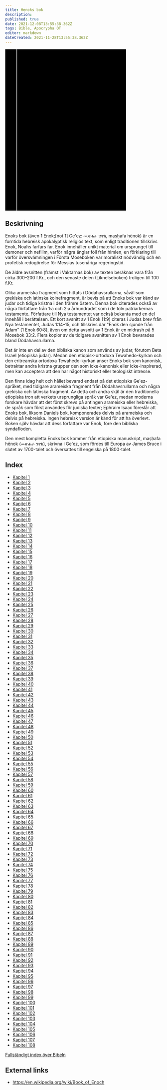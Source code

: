 ```yaml
---
title: Henoks bok
description: 
published: true
date: 2021-12-08T13:55:38.362Z
tags: Bible, Apocrypha OT
editor: markdown
dateCreated: 2021-11-28T13:55:38.362Z
---
```


<div class="urantiapedia-book-front urantiapedia-book-bible">
<svg xmlns="http://www.w3.org/2000/svg"
	width="102.6mm" height="136.8mm"
	viewBox="0 0 102.6 136.8" version="1.1">
	<g transform="translate(-7,-5)">
		<rect width="9.6" height="136.8" x="7" y="5" />
		<rect width="96.9" height="136.8" x="17" y="5" />
		<text style="font-size:5px" x="61" y="22">DE APOKRYFISKA BÖCKERNA</text>
		<text style="font-size:4px" x="61" y="125">Swedish Bible, 1917</text>
		<text style="font-size:9px" x="61" y="60">Henoks bok</text>
	</g>
</svg>
</div>

## Beskrivning


Enoks bok (även 1 Enok;[not 1] Ge'ez: መጽሐፈ ሄኖክ, maṣḥafa hēnok) är en forntida hebreisk apokalyptisk religiös text, som enligt traditionen tillskrivs Enok, Noahs farfars far. Enok innehåller unikt material om ursprunget till demoner och nefilim, varför några änglar föll från himlen, en förklaring till varför översvämningen i Första Moseboken var moraliskt nödvändig och en profetisk redogörelse för Messias tusenåriga regeringstid.

De äldre avsnitten (främst i Vaktarnas bok) av texten beräknas vara från cirka 300–200 f.Kr., och den senaste delen (Liknelseboken) troligen till 100 f.Kr.

Olika arameiska fragment som hittats i Dödahavsrullarna, såväl som grekiska och latinska koinefragment, är bevis på att Enoks bok var känd av judar och tidiga kristna i den främre östern. Denna bok citerades också av några författare från 1:a och 2:a århundradet som i de tolv patriarkernas testamente. Författare till Nya testamentet var också bekanta med en del innehåll i berättelsen. Ett kort avsnitt av 1 Enok (1:9) citeras i Judas brev från Nya testamentet, Judas 1:14–15, och tillskrivs där "Enok den sjunde från Adam" (1 Enok 60:8), även om detta avsnitt av 1 Enok är en midrash på 5 Mosebok 33:2. Flera kopior av de tidigare avsnitten av 1 Enok bevarades bland Dödahavsrullarna.

Det är inte en del av den bibliska kanon som används av judar, förutom Beta Israel (etiopiska judar). Medan den etiopisk-ortodoxa Tewahedo-kyrkan och den eritreanska ortodoxa Tewahedo-kyrkan anser Enoks bok som kanonisk, betraktar andra kristna grupper den som icke-kanonisk eller icke-inspirerad, men kan acceptera att den har något historiskt eller teologiskt intresse.

Den finns idag helt och hållet bevarad endast på det etiopiska Ge'ez-språket, med tidigare arameiska fragment från Dödahavsrullarna och några grekiska och latinska fragment. Av detta och andra skäl är den traditionella etiopiska tron ​​att verkets ursprungliga språk var Ge'ez, medan moderna forskare hävdar att det först skrevs på antingen arameiska eller hebreiska, de språk som först användes för judiska texter; Ephraim Isaac föreslår att Enoks bok, liksom Daniels bok, komponerades delvis på arameiska och delvis på hebreiska. Ingen hebreisk version är känd för att ha överlevt. Boken själv hävdar att dess författare var Enok, före den bibliska syndafloden.

Den mest kompletta Enoks bok kommer från etiopiska manuskript, maṣḥafa hēnok (መጽሐፈ ሄኖክ), skrivna i Ge'ez, som fördes till Europa av James Bruce i slutet av 1700-talet och översattes till engelska på 1800-talet. 

## Index

- [Kapitel 1](/sv/Bible/Book_of_Enoch/1)
- [Kapitel 2](/sv/Bible/Book_of_Enoch/2)
- [Kapitel 3](/sv/Bible/Book_of_Enoch/3)
- [Kapitel 4](/sv/Bible/Book_of_Enoch/4)
- [Kapitel 5](/sv/Bible/Book_of_Enoch/5)
- [Kapitel 6](/sv/Bible/Book_of_Enoch/6)
- [Kapitel 7](/sv/Bible/Book_of_Enoch/7)
- [Kapitel 8](/sv/Bible/Book_of_Enoch/8)
- [Kapitel 9](/sv/Bible/Book_of_Enoch/9)
- [Kapitel 10](/sv/Bible/Book_of_Enoch/10)
- [Kapitel 11](/sv/Bible/Book_of_Enoch/11)
- [Kapitel 12](/sv/Bible/Book_of_Enoch/12)
- [Kapitel 13](/sv/Bible/Book_of_Enoch/13)
- [Kapitel 14](/sv/Bible/Book_of_Enoch/14)
- [Kapitel 15](/sv/Bible/Book_of_Enoch/15)
- [Kapitel 16](/sv/Bible/Book_of_Enoch/16)
- [Kapitel 17](/sv/Bible/Book_of_Enoch/17)
- [Kapitel 18](/sv/Bible/Book_of_Enoch/18)
- [Kapitel 19](/sv/Bible/Book_of_Enoch/19)
- [Kapitel 20](/sv/Bible/Book_of_Enoch/20)
- [Kapitel 21](/sv/Bible/Book_of_Enoch/21)
- [Kapitel 22](/sv/Bible/Book_of_Enoch/22)
- [Kapitel 23](/sv/Bible/Book_of_Enoch/23)
- [Kapitel 24](/sv/Bible/Book_of_Enoch/24)
- [Kapitel 25](/sv/Bible/Book_of_Enoch/25)
- [Kapitel 26](/sv/Bible/Book_of_Enoch/26)
- [Kapitel 27](/sv/Bible/Book_of_Enoch/27)
- [Kapitel 28](/sv/Bible/Book_of_Enoch/28)
- [Kapitel 29](/sv/Bible/Book_of_Enoch/29)
- [Kapitel 30](/sv/Bible/Book_of_Enoch/30)
- [Kapitel 31](/sv/Bible/Book_of_Enoch/31)
- [Kapitel 32](/sv/Bible/Book_of_Enoch/32)
- [Kapitel 33](/sv/Bible/Book_of_Enoch/33)
- [Kapitel 34](/sv/Bible/Book_of_Enoch/34)
- [Kapitel 35](/sv/Bible/Book_of_Enoch/35)
- [Kapitel 36](/sv/Bible/Book_of_Enoch/36)
- [Kapitel 37](/sv/Bible/Book_of_Enoch/37)
- [Kapitel 38](/sv/Bible/Book_of_Enoch/38)
- [Kapitel 39](/sv/Bible/Book_of_Enoch/39)
- [Kapitel 40](/sv/Bible/Book_of_Enoch/40)
- [Kapitel 41](/sv/Bible/Book_of_Enoch/41)
- [Kapitel 42](/sv/Bible/Book_of_Enoch/42)
- [Kapitel 43](/sv/Bible/Book_of_Enoch/43)
- [Kapitel 44](/sv/Bible/Book_of_Enoch/44)
- [Kapitel 45](/sv/Bible/Book_of_Enoch/45)
- [Kapitel 46](/sv/Bible/Book_of_Enoch/46)
- [Kapitel 47](/sv/Bible/Book_of_Enoch/47)
- [Kapitel 48](/sv/Bible/Book_of_Enoch/48)
- [Kapitel 49](/sv/Bible/Book_of_Enoch/49)
- [Kapitel 50](/sv/Bible/Book_of_Enoch/50)
- [Kapitel 51](/sv/Bible/Book_of_Enoch/51)
- [Kapitel 52](/sv/Bible/Book_of_Enoch/52)
- [Kapitel 53](/sv/Bible/Book_of_Enoch/53)
- [Kapitel 54](/sv/Bible/Book_of_Enoch/54)
- [Kapitel 55](/sv/Bible/Book_of_Enoch/55)
- [Kapitel 56](/sv/Bible/Book_of_Enoch/56)
- [Kapitel 57](/sv/Bible/Book_of_Enoch/57)
- [Kapitel 58](/sv/Bible/Book_of_Enoch/58)
- [Kapitel 59](/sv/Bible/Book_of_Enoch/59)
- [Kapitel 60](/sv/Bible/Book_of_Enoch/60)
- [Kapitel 61](/sv/Bible/Book_of_Enoch/61)
- [Kapitel 62](/sv/Bible/Book_of_Enoch/62)
- [Kapitel 63](/sv/Bible/Book_of_Enoch/63)
- [Kapitel 64](/sv/Bible/Book_of_Enoch/64)
- [Kapitel 65](/sv/Bible/Book_of_Enoch/65)
- [Kapitel 66](/sv/Bible/Book_of_Enoch/66)
- [Kapitel 67](/sv/Bible/Book_of_Enoch/67)
- [Kapitel 68](/sv/Bible/Book_of_Enoch/68)
- [Kapitel 69](/sv/Bible/Book_of_Enoch/69)
- [Kapitel 70](/sv/Bible/Book_of_Enoch/70)
- [Kapitel 71](/sv/Bible/Book_of_Enoch/71)
- [Kapitel 72](/sv/Bible/Book_of_Enoch/72)
- [Kapitel 73](/sv/Bible/Book_of_Enoch/73)
- [Kapitel 74](/sv/Bible/Book_of_Enoch/74)
- [Kapitel 75](/sv/Bible/Book_of_Enoch/75)
- [Kapitel 76](/sv/Bible/Book_of_Enoch/76)
- [Kapitel 77](/sv/Bible/Book_of_Enoch/77)
- [Kapitel 78](/sv/Bible/Book_of_Enoch/78)
- [Kapitel 79](/sv/Bible/Book_of_Enoch/79)
- [Kapitel 80](/sv/Bible/Book_of_Enoch/80)
- [Kapitel 81](/sv/Bible/Book_of_Enoch/81)
- [Kapitel 82](/sv/Bible/Book_of_Enoch/82)
- [Kapitel 83](/sv/Bible/Book_of_Enoch/83)
- [Kapitel 84](/sv/Bible/Book_of_Enoch/84)
- [Kapitel 85](/sv/Bible/Book_of_Enoch/85)
- [Kapitel 86](/sv/Bible/Book_of_Enoch/86)
- [Kapitel 87](/sv/Bible/Book_of_Enoch/87)
- [Kapitel 88](/sv/Bible/Book_of_Enoch/88)
- [Kapitel 89](/sv/Bible/Book_of_Enoch/89)
- [Kapitel 90](/sv/Bible/Book_of_Enoch/90)
- [Kapitel 91](/sv/Bible/Book_of_Enoch/91)
- [Kapitel 92](/sv/Bible/Book_of_Enoch/92)
- [Kapitel 93](/sv/Bible/Book_of_Enoch/93)
- [Kapitel 94](/sv/Bible/Book_of_Enoch/94)
- [Kapitel 95](/sv/Bible/Book_of_Enoch/95)
- [Kapitel 96](/sv/Bible/Book_of_Enoch/96)
- [Kapitel 97](/sv/Bible/Book_of_Enoch/97)
- [Kapitel 98](/sv/Bible/Book_of_Enoch/98)
- [Kapitel 99](/sv/Bible/Book_of_Enoch/99)
- [Kapitel 100](/sv/Bible/Book_of_Enoch/100)
- [Kapitel 101](/sv/Bible/Book_of_Enoch/101)
- [Kapitel 102](/sv/Bible/Book_of_Enoch/102)
- [Kapitel 103](/sv/Bible/Book_of_Enoch/103)
- [Kapitel 104](/sv/Bible/Book_of_Enoch/104)
- [Kapitel 105](/sv/Bible/Book_of_Enoch/105)
- [Kapitel 106](/sv/Bible/Book_of_Enoch/106)
- [Kapitel 107](/sv/Bible/Book_of_Enoch/107)
- [Kapitel 108](/sv/Bible/Book_of_Enoch/108)


[Fullständigt index över Bibeln](/sv/index/bible)


## External links

- https://en.wikipedia.org/wiki/Book_of_Enoch